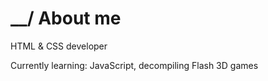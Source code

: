 # __/ About me

HTML & CSS developer<br>

Currently learning: JavaScript, decompiling Flash 3D games

